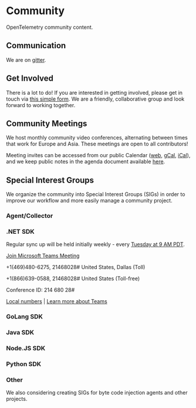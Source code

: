 # Community

OpenTelemetry community content.

## Communication

We are on [gitter](https://gitter.im/open-telemetry/community).

## Get Involved

There is a lot to do! If you are interested in getting involved, please get in touch via [this simple form](https://forms.gle/HCGGoLRzoPm6o29K6). We are a friendly, collaborative group and look forward to working together.

## Community Meetings
We host monthly community video conferences, alternating between times that work for Europe and Asia. These meetings are open to all contributors!

Meeting invites can be accessed from our public Calendar ([web](https://calendar.google.com/calendar/embed?src=google.com_b79e3e90j7bbsa2n2p5an5lf60%40group.calendar.google.com&ctz=America%2FLos_Angeles), [gCal](https://calendar.google.com/calendar?cid=Z29vZ2xlLmNvbV9iNzllM2U5MGo3YmJzYTJuMnA1YW41bGY2MEBncm91cC5jYWxlbmRhci5nb29nbGUuY29t), [iCal](https://calendar.google.com/calendar/ical/google.com_b79e3e90j7bbsa2n2p5an5lf60%40group.calendar.google.com/public/basic.ics)), and we keep public notes in the agenda document available [here](https://docs.google.com/document/d/1uvua6R-VnOpMmAjM3b7j3jQDFz6KHDzbEX4ZaZ9BFso).

## Special Interest Groups

We organize the community into Special Interest Groups (SIGs) in order to improve our workflow and more easily manage a community project.

### Agent/Collector

### .NET SDK

Regular sync up will be held initially weekly - every [Tuesday at 9 AM PDT](https://calendar.google.com/calendar/embed?src=dcvpqkmn20ds6ptlcn5cd8l16c%40group.calendar.google.com&ctz=America%2FLos_Angeles). 

[Join Microsoft Teams Meeting](https://teams.microsoft.com/l/meetup-join/19%3ameeting_ZTMwYTBlMDMtODM2Ni00YzgwLWFiNWYtMTU1YTdhZDBmMzc4%40thread.v2/0?context={"Tid"%3a"72f988bf-86f1-41af-91ab-2d7cd011db47"%2c"Oid"%3a"faf2c66b-c829-47b3-832c-7112d576b360"}) 

+1(469)480-6275, 21468028#   United States, Dallas (Toll) 

+1(866)639-0588, 21468028#   United States (Toll-free) 

Conference ID: 214 680 28# 

[Local numbers](https://dialin.teams.microsoft.com/22f12fa0-499f-435b-bc69-b8de580ba330?id=21468028) | [Learn more about Teams](https://go.microsoft.com/fwlink/?linkid=857250)


### GoLang SDK


### Java SDK


### Node.JS SDK


### Python SDK


### Other

We also considering creating SIGs for byte code injection agents and other projects.
